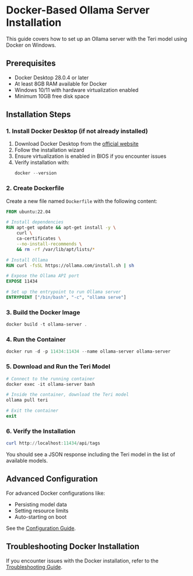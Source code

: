 # Docker-Based Ollama Server Installation

This guide covers how to set up an Ollama server with the Teri model using Docker on Windows.

## Prerequisites

- Docker Desktop 28.0.4 or later
- At least 8GB RAM available for Docker
- Windows 10/11 with hardware virtualization enabled
- Minimum 10GB free disk space

## Installation Steps

### 1. Install Docker Desktop (if not already installed)

1. Download Docker Desktop from the [official website](https://www.docker.com/products/docker-desktop/)
2. Follow the installation wizard
3. Ensure virtualization is enabled in BIOS if you encounter issues
4. Verify installation with:
   ```powershell
   docker --version
   ```

### 2. Create Dockerfile

Create a new file named `Dockerfile` with the following content:

```dockerfile
FROM ubuntu:22.04

# Install dependencies
RUN apt-get update && apt-get install -y \
    curl \
    ca-certificates \
    --no-install-recommends \
    && rm -rf /var/lib/apt/lists/*

# Install Ollama
RUN curl -fsSL https://ollama.com/install.sh | sh

# Expose the Ollama API port
EXPOSE 11434

# Set up the entrypoint to run Ollama server
ENTRYPOINT ["/bin/bash", "-c", "ollama serve"]
```

### 3. Build the Docker Image

```powershell
docker build -t ollama-server .
```

### 4. Run the Container

```powershell
docker run -d -p 11434:11434 --name ollama-server ollama-server
```

### 5. Download and Run the Teri Model

```powershell
# Connect to the running container
docker exec -it ollama-server bash

# Inside the container, download the Teri model
ollama pull teri

# Exit the container
exit
```

### 6. Verify the Installation

```powershell
curl http://localhost:11434/api/tags
```

You should see a JSON response including the Teri model in the list of available models.

## Advanced Configuration

For advanced Docker configurations like:
- Persisting model data
- Setting resource limits
- Auto-starting on boot

See the [Configuration Guide](configuration.md).

## Troubleshooting Docker Installation

If you encounter issues with the Docker installation, refer to the [Troubleshooting Guide](troubleshooting.md#docker-issues).

